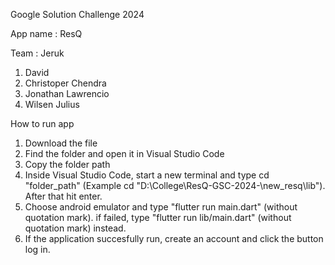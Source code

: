 Google Solution Challenge 2024

App name : ResQ

Team : Jeruk
1. David
2. Christoper Chendra
3. Jonathan Lawrencio
4. Wilsen Julius

How to run app
1. Download the file
2. Find the folder and open it in Visual Studio Code
3. Copy the folder path
4. Inside Visual Studio Code, start a new terminal and type cd "folder_path" (Example cd "D:\College\ResQ-GSC-2024-\new_resq\lib"). After that hit enter.
5. Choose android emulator and type "flutter run main.dart" (without quotation mark).  if failed, type "flutter run lib/main.dart" (without quotation mark) instead.
6. If the application succesfully run, create an account and click the button log in.
